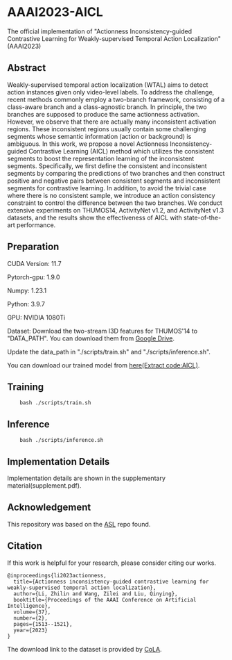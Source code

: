 # AAAI2023-AICL
The official implementation of "Actionness Inconsistency-guided Contrastive Learning for Weakly-supervised Temporal Action Localization"(AAAI2023)

## Abstract
Weakly-supervised temporal action localization (WTAL) aims to detect action instances given only video-level labels. To address the challenge, recent methods commonly employ a two-branch framework, consisting of a class-aware branch and a class-agnostic branch. In principle, the two branches are supposed to produce the same actionness activation. However, we observe that there are actually many inconsistent activation regions. These inconsistent regions usually contain some challenging segments whose semantic information (action or background) is ambiguous. In this work, we propose a novel Actionness Inconsistency-guided Contrastive Learning (AICL) method which utilizes the consistent segments to boost the representation learning of the inconsistent segments. Specifically, we first define the consistent and inconsistent segments by comparing the predictions of two branches and then construct positive and negative pairs between consistent segments and inconsistent segments for contrastive learning. In addition, to avoid the trivial case where there is no consistent sample, we introduce an action consistency constraint to control the difference between the two branches. We conduct extensive experiments on THUMOS14, ActivityNet v1.2, and ActivityNet v1.3 datasets, and the results show the effectiveness of AICL with state-of-the-art performance.

## Preparation
CUDA Version: 11.7

Pytorch-gpu: 1.9.0

Numpy: 1.23.1 

Python: 3.9.7

GPU: NVIDIA 1080Ti

Dataset: Download the two-stream I3D features for THUMOS'14 to "DATA_PATH". You can download them from [Google Drive](https://drive.google.com/file/d/1paAv3FsqHtNsDO6M78mj7J3WqVf_CgSG/view?usp=sharing).

Update the data_path in "./scripts/train.sh" and "./scripts/inference.sh".

You can download our trained model from [here(Extract code:AICL)](https://pan.baidu.com/s/1L7ayrAEQ8frjnYY6VDd3tw).

## Training
```
    bash ./scripts/train.sh
```

## Inference
```
    bash ./scripts/inference.sh
```
## Implementation Details
Implementation details are shown in the supplementary material(supplement.pdf).


## Acknowledgement
This repository was based on the [ASL](https://github.com/layer6ai-labs/ASL) repo found.

## Citation
If this work is helpful for your research, please consider citing our works.
```
@inproceedings{li2023actionness,
  title={Actionness inconsistency-guided contrastive learning for weakly-supervised temporal action localization},
  author={Li, Zhilin and Wang, Zilei and Liu, Qinying},
  booktitle={Proceedings of the AAAI Conference on Artificial Intelligence},
  volume={37},
  number={2},
  pages={1513--1521},
  year={2023}
}
```


The download link to the dataset is provided by [CoLA](https://github.com/zhang-can/CoLA).
